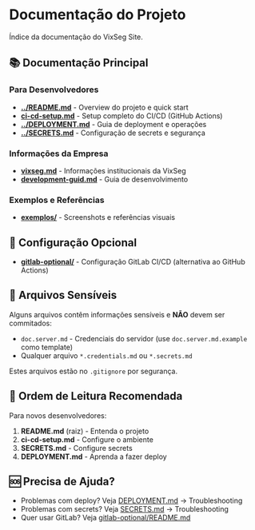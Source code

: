 # Documentação do Projeto

Índice da documentação do VixSeg Site.

## 📚 Documentação Principal

### Para Desenvolvedores

- **[../README.md](../README.md)** - Overview do projeto e quick start
- **[ci-cd-setup.md](ci-cd-setup.md)** - Setup completo do CI/CD (GitHub Actions)
- **[../DEPLOYMENT.md](../DEPLOYMENT.md)** - Guia de deployment e operações
- **[../SECRETS.md](../SECRETS.md)** - Configuração de secrets e segurança

### Informações da Empresa

- **[vixseg.md](vixseg.md)** - Informações institucionais da VixSeg
- **[development-guid.md](development-guid.md)** - Guia de desenvolvimento

### Exemplos e Referências

- **[exemplos/](exemplos/)** - Screenshots e referências visuais

## 🔧 Configuração Opcional

- **[gitlab-optional/](gitlab-optional/)** - Configuração GitLab CI/CD (alternativa ao GitHub Actions)

## 🔐 Arquivos Sensíveis

Alguns arquivos contêm informações sensíveis e **NÃO** devem ser commitados:

- `doc.server.md` - Credenciais do servidor (use `doc.server.md.example` como template)
- Qualquer arquivo `*.credentials.md` ou `*.secrets.md`

Estes arquivos estão no `.gitignore` por segurança.

## 📖 Ordem de Leitura Recomendada

Para novos desenvolvedores:

1. **README.md** (raiz) - Entenda o projeto
2. **ci-cd-setup.md** - Configure o ambiente
3. **SECRETS.md** - Configure secrets
4. **DEPLOYMENT.md** - Aprenda a fazer deploy

## 🆘 Precisa de Ajuda?

- Problemas com deploy? Veja [DEPLOYMENT.md](../DEPLOYMENT.md) → Troubleshooting
- Problemas com secrets? Veja [SECRETS.md](../SECRETS.md) → Troubleshooting
- Quer usar GitLab? Veja [gitlab-optional/README.md](gitlab-optional/README.md)
